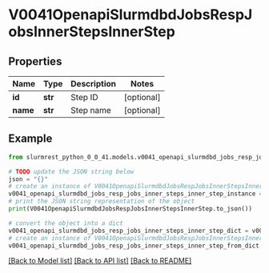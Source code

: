 # V0041OpenapiSlurmdbdJobsRespJobsInnerStepsInnerStep


## Properties

Name | Type | Description | Notes
------------ | ------------- | ------------- | -------------
**id** | **str** | Step ID | [optional] 
**name** | **str** | Step name | [optional] 

## Example

```python
from slurmrest_python_0_0_41.models.v0041_openapi_slurmdbd_jobs_resp_jobs_inner_steps_inner_step import V0041OpenapiSlurmdbdJobsRespJobsInnerStepsInnerStep

# TODO update the JSON string below
json = "{}"
# create an instance of V0041OpenapiSlurmdbdJobsRespJobsInnerStepsInnerStep from a JSON string
v0041_openapi_slurmdbd_jobs_resp_jobs_inner_steps_inner_step_instance = V0041OpenapiSlurmdbdJobsRespJobsInnerStepsInnerStep.from_json(json)
# print the JSON string representation of the object
print(V0041OpenapiSlurmdbdJobsRespJobsInnerStepsInnerStep.to_json())

# convert the object into a dict
v0041_openapi_slurmdbd_jobs_resp_jobs_inner_steps_inner_step_dict = v0041_openapi_slurmdbd_jobs_resp_jobs_inner_steps_inner_step_instance.to_dict()
# create an instance of V0041OpenapiSlurmdbdJobsRespJobsInnerStepsInnerStep from a dict
v0041_openapi_slurmdbd_jobs_resp_jobs_inner_steps_inner_step_from_dict = V0041OpenapiSlurmdbdJobsRespJobsInnerStepsInnerStep.from_dict(v0041_openapi_slurmdbd_jobs_resp_jobs_inner_steps_inner_step_dict)
```
[[Back to Model list]](../README.md#documentation-for-models) [[Back to API list]](../README.md#documentation-for-api-endpoints) [[Back to README]](../README.md)


